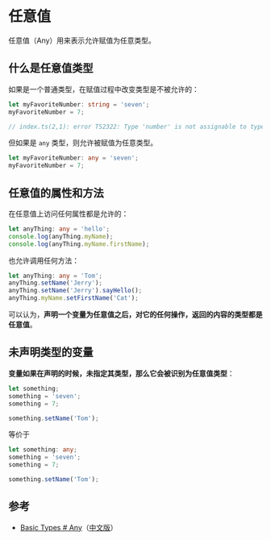 # 任意值

任意值（Any）用来表示允许赋值为任意类型。

## 什么是任意值类型

如果是一个普通类型，在赋值过程中改变类型是不被允许的：

```ts
let myFavoriteNumber: string = 'seven';
myFavoriteNumber = 7;

// index.ts(2,1): error TS2322: Type 'number' is not assignable to type 'string'.
```

但如果是 `any` 类型，则允许被赋值为任意类型。

```ts
let myFavoriteNumber: any = 'seven';
myFavoriteNumber = 7;
```

## 任意值的属性和方法

在任意值上访问任何属性都是允许的：

```ts
let anyThing: any = 'hello';
console.log(anyThing.myName);
console.log(anyThing.myName.firstName);
```

也允许调用任何方法：

```ts
let anyThing: any = 'Tom';
anyThing.setName('Jerry');
anyThing.setName('Jerry').sayHello();
anyThing.myName.setFirstName('Cat');
```

可以认为，**声明一个变量为任意值之后，对它的任何操作，返回的内容的类型都是任意值**。

## 未声明类型的变量

**变量如果在声明的时候，未指定其类型，那么它会被识别为任意值类型**：

```ts
let something;
something = 'seven';
something = 7;

something.setName('Tom');
```

等价于

```ts
let something: any;
something = 'seven';
something = 7;

something.setName('Tom');
```

## 参考

- [Basic Types # Any](http://www.typescriptlang.org/docs/handbook/basic-types.html#any)（[中文版](https://zhongsp.gitbooks.io/typescript-handbook/content/doc/handbook/Basic%20Types.html#任意值)）
